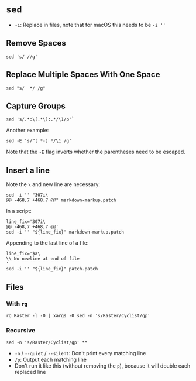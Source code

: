 # `sed`

- `-i`: Replace in files, note that for macOS this needs to be `-i ''`

## Remove Spaces

	sed 's/ //g'

## Replace Multiple Spaces With One Space

	sed "s/  */ /g"

## Capture Groups

	sed 's/.*:\(.*\):.*/\1/p'`

Another example:

    sed -E 's/^( *-) */\1 /g'

Note that the `-E` flag inverts whether the parentheses need to be escaped.

## Insert a line

Note the `\` and new line are necessary:

    sed -i '' "307i\
    @@ -468,7 +468,7 @@" markdown-markup.patch

In a script:

    line_fix='307i\
    @@ -468,7 +468,7 @@'
    sed -i '' "${line_fix}" markdown-markup.patch

Appending to the last line of a file:

    line_fix='$a\
    \\ No newline at end of file
    '
    sed -i '' "${line_fix}" patch.patch

## Files

### With `rg`

    rg Raster -l -0 | xargs -0 sed -n 's/Raster/Cyclist/gp'

### Recursive

    sed -n 's/Raster/Cyclist/gp' **

- `-n` / `--quiet` / `--silent`: Don't print every matching line
- `/p`: Output each matching line
- Don't run it like this (without removing the `p`), because it will double each replaced line
